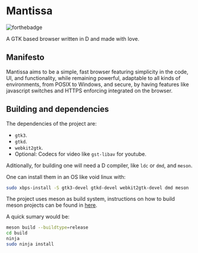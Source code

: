 # Mantissa

![forthebadge](https://forthebadge.com/images/badges/contains-cat-gifs.svg)

A GTK based browser written in D and made with love.

## Manifesto

Mantissa aims to be a simple, fast browser featuring simplicity in the
code, UI, and functionality, while remaining powerful, adaptable to all
kinds of environments, from POSIX to Windows, and secure, by having
features like javascript switches and HTTPS enforcing integrated on the
browser.

## Building and dependencies

The dependencies of the project are:

- `gtk3`.
- `gtkd`.
- `webkit2gtk`.
- Optional: Codecs for video like `gst-libav` for youtube.

Aditionally, for building one will need a D compiler, like `ldc` or `dmd`, and
`meson`.

One can install them in an OS like void linux with:

```bash
sudo xbps-install -S gtk3-devel gtkd-devel webkit2gtk-devel dmd meson
```

The project uses meson as build system, instructions on how to build meson
projects can be found in [here](https://mesonbuild.com/Running-Meson.html).

A quick sumary would be:

```bash
meson build --buildtype=release
cd build
ninja
sudo ninja install
```
